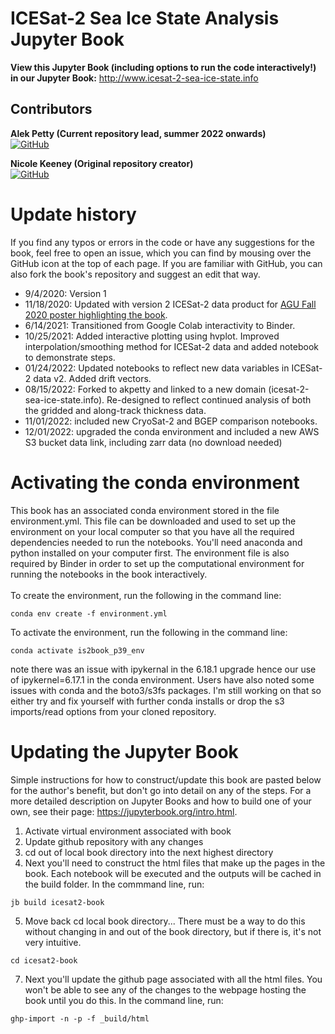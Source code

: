 <!-- #region -->
ICESat-2 Sea Ice State Analysis Jupyter Book
=============================================

**View this Jupyter Book (including options to run the code interactively!) in our Jupyter Book:** http://www.icesat-2-sea-ice-state.info

## Contributors

**Alek Petty (Current repository lead, summer 2022 onwards)**<br>
[![GitHub](https://badgen.net/badge/icon/github?icon=github&label)](https://github.com/akpetty) 

**Nicole Keeney (Original repository creator)**<br>
[![GitHub](https://badgen.net/badge/icon/github?icon=github&label)](https://github.com/nicolejkeeney)


# Update history  
If you find any typos or errors in the code or have any suggestions for the book, feel free to open an issue, which you can find by mousing over the GitHub icon at the top of each page. If you are familiar with GitHub, you can also fork the book's repository and suggest an edit that way. 
 - 9/4/2020: Version 1
 - 11/18/2020: Updated with version 2 ICESat-2 data product for [AGU Fall 2020 poster highlighting the book](https://ui.adsabs.harvard.edu/abs/2020AGUFMC014.0012K/abstract). 
 - 6/14/2021: Transitioned from Google Colab interactivity to Binder. 
 - 10/25/2021: Added interactive plotting using hvplot. Improved interpolation/smoothing method for ICESat-2 data and added notebook to demonstrate steps. 
 - 01/24/2022: Updated notebooks to reflect new data variables in ICESat-2 data v2. Added drift vectors. 
 - 08/15/2022: Forked to akpetty and linked to a new domain (icesat-2-sea-ice-state.info). Re-designed to reflect continued analysis of both the gridded and along-track thickness data. 
 - 11/01/2022: included new CryoSat-2 and BGEP comparison notebooks.
  - 12/01/2022: upgraded the conda environment and included a new AWS S3 bucket data link, including zarr data (no download needed)

# Activating the conda environment 
This book has an associated conda environment stored in the file environment.yml. This file can be downloaded and used to set up the environment on your local computer so that you have all the required dependencies needed to run the notebooks. You'll need anaconda and python installed on your computer first. The environment file is also required by Binder in order to set up the computational environment for running the notebooks in the book interactively. <br><br> 
To create the environment, run the following in the command line: 
```
conda env create -f environment.yml
```
To activate the environment, run the following in the command line: 
```
conda activate is2book_p39_env
```

note there was an issue with ipykernal in the 6.18.1 upgrade hence our use of ipykernel=6.17.1 in the conda environment. Users have also noted some issues with conda and the boto3/s3fs packages. I'm still working on that so either try and fix yourself with further conda installs or drop the s3 imports/read options from your cloned repository.

# Updating the Jupyter Book
Simple instructions for how to construct/update this book are pasted below for the author's benefit, but don't go into detail on any of the steps. For a more detailed description on Jupyter Books and how to build one of your own, see their page: https://jupyterbook.org/intro.html. <br>
1. Activate virtual environment associated with book
2. Update github repository with any changes 
3. cd out of local book directory into the next highest directory
4. Next you'll need to construct the html files that make up the pages in the book. Each notebook will be executed and the outputs will be cached in the build folder. In the commmand line, run: 
```
jb build icesat2-book
```
5. Move back cd local book directory... There must be a way to do this without changing in and out of the book directory, but if there is, it's not very intuitive. 
```
cd icesat2-book
```
7. Next you'll update the github page associated with all the html files. You won't be able to see any of the changes to the webpage hosting the book until you do this. In the command line, run: 
```
ghp-import -n -p -f _build/html
```
